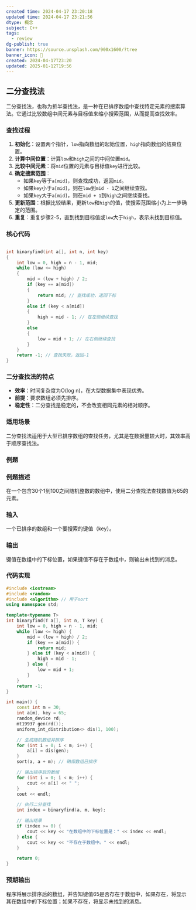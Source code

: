 ```yaml
---
created time: 2024-04-17 23:20:18
updated time: 2024-04-17 23:21:56
dtype: 概念
subject: C++
tags:
  - review
dg-publish: true
banner: https://source.unsplash.com/900x1600/?tree
banner_icon: 🧠
created: 2024-04-17T23:20
updated: 2025-01-12T19:56
---
```

## 二分查找法

二分查找法，也称为折半查找法，是一种在已排序数组中查找特定元素的搜索算法。它通过比较数组中间元素与目标值来缩小搜索范围，从而提高查找效率。

### 查找过程

1. **初始化**：设置两个指针，`low`指向数组的起始位置，`high`指向数组的结束位置。
2. **计算中间位置**：计算`low`和`high`之间的中间位置`mid`。
3. **比较中间元素**：将`mid`位置的元素与目标值`key`进行比较。
4. **确定搜索范围**：
   - 如果`key`等于`a[mid]`，则查找成功，返回`mid`。
   - 如果`key`小于`a[mid]`，则在`low`到`mid - 1`之间继续查找。
   - 如果`key`大于`a[mid]`，则在`mid + 1`到`high`之间继续查找。
5. **更新范围**：根据比较结果，更新`low`和`high`的值，使搜索范围缩小为上一步确定的范围。
6. **重复**：重复步骤2-5，直到找到目标值或`low`大于`high`，表示未找到目标值。

### 核心代码

```C++

int binaryfind(int a[], int n, int key)
{
    int low = 0, high = n - 1, mid;
    while (low <= high)
    {
        mid = (low + high) / 2;
        if (key == a[mid])
        {
            return mid; // 查找成功，返回下标
        }
        else if (key < a[mid])
        {
            high = mid - 1; // 在左侧继续查找
        }
        else
        {
            low = mid + 1; // 在右侧继续查找
        }
    }
    return -1; // 查找失败，返回-1
}
```

### 二分查找法的特点

- **效率**：时间复杂度为O(log n)，在大型数据集中表现优秀。
- **前提**：要求数组必须先排序。
- **稳定性**：二分查找是稳定的，不会改变相同元素的相对顺序。

### 适用场景

二分查找法适用于大型已排序数组的查找任务，尤其是在数据量较大时，其效率高于顺序查找法。

### 例题

### 例题描述

在一个包含30个1到100之间随机整数的数组中，使用二分查找法查找数值为65的元素。

### 输入

一个已排序的数组和一个要搜索的键值（key）。

### 输出

键值在数组中的下标位置，如果键值不存在于数组中，则输出未找到的消息。

### 代码实现

```C++
#include <iostream>
#include <random>
#include <algorithm> // 用于sort
using namespace std;

template<typename T>
int binaryfind(T a[], int n, T key) {
    int low = 0, high = n - 1, mid;
    while (low <= high) {
        mid = (low + high) / 2;
        if (key == a[mid]) {
            return mid;
        } else if (key < a[mid]) {
            high = mid - 1;
        } else {
            low = mid + 1;
        }
    }
    return -1;
}

int main() {
    const int m = 30;
    int a[m], key = 65;
    random_device rd;
    mt19937 gen(rd());
    uniform_int_distribution<> dis(1, 100);

    // 生成随机数组并排序
    for (int i = 0; i < m; i++) {
        a[i] = dis(gen);
    }
    sort(a, a + m); // 确保数组已排序

    // 输出排序后的数组
    for (int i = 0; i < m; i++) {
        cout << a[i] << " ";
    }
    cout << endl;

    // 执行二分查找
    int index = binaryfind(a, m, key);

    // 输出结果
    if (index >= 0) {
        cout << key << "在数组中的下标位置是：" << index << endl;
    } else {
        cout << key << "不存在于数组中。" << endl;
    }

    return 0;
}
```

### 预期输出

程序将展示排序后的数组，并告知键值65是否存在于数组中，如果存在，将显示其在数组中的下标位置；如果不存在，将显示未找到的消息。

